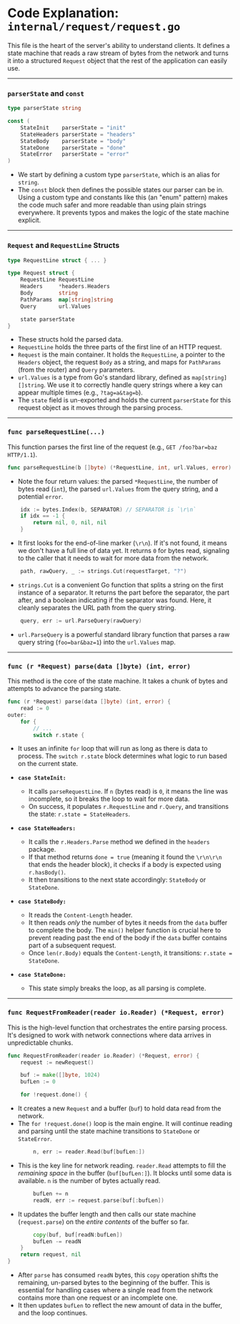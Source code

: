 # Code Explanation: `internal/request/request.go`

This file is the heart of the server's ability to understand clients. It defines a state machine that reads a raw stream of bytes from the network and turns it into a structured `Request` object that the rest of the application can easily use.

---

### `parserState` and `const`

```go
type parserState string

const (
	StateInit    parserState = "init"
	StateHeaders parserState = "headers"
	StateBody    parserState = "body"
	StateDone    parserState = "done"
	StateError   parserState = "error"
)
```
- We start by defining a custom type `parserState`, which is an alias for `string`. 
- The `const` block then defines the possible states our parser can be in. Using a custom type and constants like this (an "enum" pattern) makes the code much safer and more readable than using plain strings everywhere. It prevents typos and makes the logic of the state machine explicit.

---

### `Request` and `RequestLine` Structs

```go
type RequestLine struct { ... }

type Request struct {
	RequestLine RequestLine
	Headers     *headers.Headers
	Body        string
	PathParams  map[string]string
	Query       url.Values

	state parserState
}
```
- These structs hold the parsed data. 
- `RequestLine` holds the three parts of the first line of an HTTP request.
- `Request` is the main container. It holds the `RequestLine`, a pointer to the `Headers` object, the request `Body` as a string, and maps for `PathParams` (from the router) and `Query` parameters.
- `url.Values` is a type from Go's standard library, defined as `map[string][]string`. We use it to correctly handle query strings where a key can appear multiple times (e.g., `?tag=a&tag=b`).
- The `state` field is un-exported and holds the current `parserState` for this request object as it moves through the parsing process.

---

### `func parseRequestLine(...)`

This function parses the first line of the request (e.g., `GET /foo?bar=baz HTTP/1.1`).

```go
func parseRequestLine(b []byte) (*RequestLine, int, url.Values, error) {
```
- Note the four return values: the parsed `*RequestLine`, the number of bytes read (`int`), the parsed `url.Values` from the query string, and a potential `error`.

```go
	idx := bytes.Index(b, SEPARATOR) // SEPARATOR is `\r\n`
	if idx == -1 {
		return nil, 0, nil, nil
	}
```
- It first looks for the end-of-line marker (`\r\n`). If it's not found, it means we don't have a full line of data yet. It returns `0` for bytes read, signaling to the caller that it needs to wait for more data from the network.

```go
	path, rawQuery, _ := strings.Cut(requestTarget, "?")
```
- `strings.Cut` is a convenient Go function that splits a string on the first instance of a separator. It returns the part before the separator, the part after, and a boolean indicating if the separator was found. Here, it cleanly separates the URL path from the query string.

```go
	query, err := url.ParseQuery(rawQuery)
```
- `url.ParseQuery` is a powerful standard library function that parses a raw query string (`foo=bar&baz=1`) into the `url.Values` map.

---

### `func (r *Request) parse(data []byte) (int, error)`

This method is the core of the state machine. It takes a chunk of bytes and attempts to advance the parsing state.

```go
func (r *Request) parse(data []byte) (int, error) {
	read := 0
outer:
	for {
		// ...
		switch r.state {
```
- It uses an infinite `for` loop that will run as long as there is data to process. The `switch r.state` block determines what logic to run based on the current state.

- **`case StateInit:`**
    - It calls `parseRequestLine`. If `n` (bytes read) is `0`, it means the line was incomplete, so it breaks the loop to wait for more data. 
    - On success, it populates `r.RequestLine` and `r.Query`, and transitions the state: `r.state = StateHeaders`.

- **`case StateHeaders:`**
    - It calls the `r.Headers.Parse` method we defined in the `headers` package.
    - If that method returns `done = true` (meaning it found the `\r\n\r\n` that ends the header block), it checks if a body is expected using `r.hasBody()`.
    - It then transitions to the next state accordingly: `StateBody` or `StateDone`.

- **`case StateBody:`**
    - It reads the `Content-Length` header.
    - It then reads *only* the number of bytes it needs from the `data` buffer to complete the body. The `min()` helper function is crucial here to prevent reading past the end of the body if the `data` buffer contains part of a subsequent request.
    - Once `len(r.Body)` equals the `Content-Length`, it transitions: `r.state = StateDone`.

- **`case StateDone:`**
    - This state simply breaks the loop, as all parsing is complete.

---

### `func RequestFromReader(reader io.Reader) (*Request, error)`

This is the high-level function that orchestrates the entire parsing process. It's designed to work with network connections where data arrives in unpredictable chunks.

```go
func RequestFromReader(reader io.Reader) (*Request, error) {
	request := newRequest()

	buf := make([]byte, 1024)
	bufLen := 0

	for !request.done() {
```
- It creates a new `Request` and a buffer (`buf`) to hold data read from the network.
- The `for !request.done()` loop is the main engine. It will continue reading and parsing until the state machine transitions to `StateDone` or `StateError`.

```go
		n, err := reader.Read(buf[bufLen:])
```
- This is the key line for network reading. `reader.Read` attempts to fill the *remaining space* in the buffer (`buf[bufLen:]`). It blocks until some data is available. `n` is the number of bytes actually read.

```go
		bufLen += n
		readN, err := request.parse(buf[:bufLen])
```
- It updates the buffer length and then calls our state machine (`request.parse`) on the *entire contents* of the buffer so far.

```go
		copy(buf, buf[readN:bufLen])
		bufLen -= readN
	}
	return request, nil
}
```
- After `parse` has consumed `readN` bytes, this `copy` operation shifts the remaining, un-parsed bytes to the beginning of the buffer. This is essential for handling cases where a single read from the network contains more than one request or an incomplete one.
- It then updates `bufLen` to reflect the new amount of data in the buffer, and the loop continues.

```
